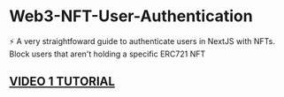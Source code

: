 # Web3-NFT-User-Authentication
⚡ A very straightfoward guide to authenticate users in NextJS with NFTs. Block users that aren't holding a specific ERC721 NFT


<a href="https://github.com/net2devcrypto/Web3-NFT-User-Authentication/tree/main/Part1" target="_blank"><h2 href="https://github.com/net2devcrypto/Web3-NFT-User-Authentication/tree/main/Part1">VIDEO 1 TUTORIAL</h2></a>
